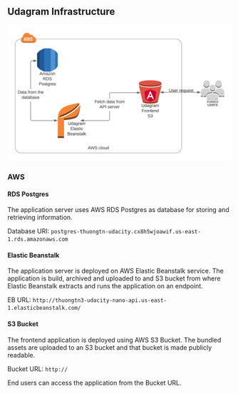 ## Udagram Infrastructure

![Architecture](architecture.png)

### AWS
#### RDS Postgres
The application server uses AWS RDS Postgres as database for storing and retrieving information.

Database URI: `postgres-thuongtn-udacity.cx8h5wjoawif.us-east-1.rds.amazonaws.com`

#### Elastic Beanstalk
The application server is deployed on AWS Elastic Beanstalk service. The application is build, archived and uploaded
to and S3 bucket from where Elastic Beanstalk extracts and runs the application on an endpoint.

EB URL: `http://thuongtn3-udacity-nano-api.us-east-1.elasticbeanstalk.com/`

#### S3 Bucket
The frontend application is deployed using AWS S3 Bucket. The bundled assets are uploaded to an S3 bucket and that
bucket is made publicly readable.

Bucket URL: `http://`

End users can access the application from the Bucket URL.